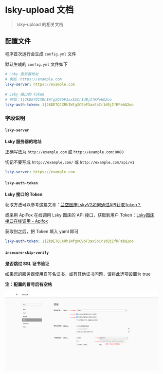 # lsky-upload 文档

> lsky-upload 的相关文档

## 配置文件

程序首次运行会生成 `config.yml` 文件

默认生成的 `config.yml` 文件如下

```yaml
# Lsky 服务器地址
# 例如：https://example.com
lsky-server: https://example.com

# Lsky 接口的 Token
# 例如：1|2kDE7QCXRhIWfgXC9bF3axSbCr1dBjIfRPebQ2oo
lsky-auth-token: 1|2kDE7QCXRhIWfgXC9bF3axSbCr1dBjIfRPebQ2oo
```

### 字段说明

#### `lsky-server`

**Lsky 服务器的地址**

正确写法为 `http://example.com` 或 `http://example.com:8080`

切记不要写成 `http://example.com/` 或 `http://example.com/api/v1`

```yaml
lsky-server: https://example.com
```

#### `lsky-auth-token`

**Lsky 接口的 Token**

获取方法可以参考这篇文章：[兰空图床LskyV2如何通过API获取Token？](https://www.52xzv.cn/archives/880.html)

或采用 ApiFox 在线调用 Lsky 图床的 API 接口，获取到用户 Token：[Lsky图床接口在线调用 - Apifox](https://lsky-pro-v2.apifox.cn/)

获取到之后，把 Token 填入 yaml 即可

```yaml
lsky-auth-token: 1|2kDE7QCXRhIWfgXC9bF3axSbCr1dBjIfRPebQ2oo
```

#### `insecure-skip-verify`

**是否跳过 SSL 证书验证**

如果您的服务器使用自签名证书，或有其他证书问题，请将此选项设置为 true



**注：配置的冒号后有空格**

![截图](./imgs/screenshot.png)
